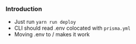 ### Introduction

- Just run `yarn run deploy`
- CLI should read .env colocated with `prisma.yml`
- Moving .env to / makes it work
